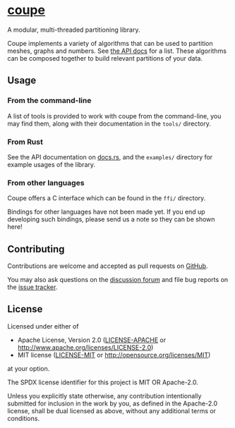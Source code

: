 # [coupe]

A modular, multi-threaded partitioning library.

Coupe implements a variety of algorithms that can be used to partition meshes,
graphs and numbers.  See [the API docs][coupe] for a list.  These algorithms can
be composed together to build relevant partitions of your data.

## Usage

### From the command-line

A list of tools is provided to work with coupe from the command-line, you may
find them, along with their documentation in the `tools/` directory.

### From Rust

See the API documentation on [docs.rs][coupe], and the `examples/` directory for
example usages of the library.

### From other languages

Coupe offers a C interface which can be found in the `ffi/` directory.

Bindings for other languages have not been made yet.  If you end up developing
such bindings, please send us a note so they can be shown here!

## Contributing

Contributions are welcome and accepted as pull requests on [GitHub][pulls].

You may also ask questions on the [discussion forum][discussions] and file bug
reports on the [issue tracker][issues].

## License

Licensed under either of

 * Apache License, Version 2.0
   ([LICENSE-APACHE](LICENSE-APACHE) or http://www.apache.org/licenses/LICENSE-2.0)
 * MIT license
   ([LICENSE-MIT](LICENSE-MIT) or http://opensource.org/licenses/MIT)

at your option.

The SPDX license identifier for this project is MIT OR Apache-2.0.

Unless you explicitly state otherwise, any contribution intentionally submitted
for inclusion in the work by you, as defined in the Apache-2.0 license, shall be
dual licensed as above, without any additional terms or conditions.


[67]: https://github.com/LIHPC-Computational-Geometry/coupe/pull/67
[coupe]: https://lihpc-computational-geometry.github.io/coupe
[discussions]: https://github.com/LIHPC-Computational-Geometry/coupe/discussions
[issues]: https://github.com/LIHPC-Computational-Geometry/coupe/issues
[pulls]: https://github.com/LIHPC-Computational-Geometry/coupe/pulls
